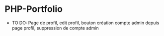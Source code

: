 # PHP-Portfolio

 - TO DO: Page de profil, edit profil, bouton création compte admin depuis page profil, suppression de compte admin